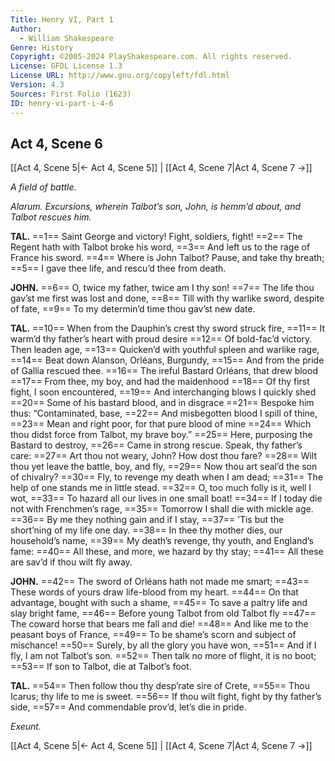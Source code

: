 ```yaml
---
Title: Henry VI, Part 1
Author: 
  - William Shakespeare
Genre: History
Copyright: ©2005-2024 PlayShakespeare.com. All rights reserved.
License: GFDL License 1.3
License URL: http://www.gnu.org/copyleft/fdl.html
Version: 4.3
Sources: First Folio (1623)
ID: henry-vi-part-i-4-6
---
```


## Act 4, Scene 6
[[Act 4, Scene 5|← Act 4, Scene 5]] | [[Act 4, Scene 7|Act 4, Scene 7 →]]

*A field of battle.*

*Alarum. Excursions, wherein Talbot’s son, John, is hemm’d about, and Talbot rescues him.*

**TAL.**
==1== Saint George and victory! Fight, soldiers, fight!
==2== The Regent hath with Talbot broke his word,
==3== And left us to the rage of France his sword.
==4== Where is John Talbot? Pause, and take thy breath;
==5== I gave thee life, and rescu’d thee from death.

**JOHN.**
==6== O, twice my father, twice am I thy son!
==7== The life thou gav’st me first was lost and done,
==8== Till with thy warlike sword, despite of fate,
==9== To my determin’d time thou gav’st new date.

**TAL.**
==10== When from the Dauphin’s crest thy sword struck fire,
==11== It warm’d thy father’s heart with proud desire
==12== Of bold-fac’d victory. Then leaden age,
==13== Quicken’d with youthful spleen and warlike rage,
==14== Beat down Alanson, Orléans, Burgundy,
==15== And from the pride of Gallia rescued thee.
==16== The ireful Bastard Orléans, that drew blood
==17== From thee, my boy, and had the maidenhood
==18== Of thy first fight, I soon encountered,
==19== And interchanging blows I quickly shed
==20== Some of his bastard blood, and in disgrace
==21== Bespoke him thus: “Contaminated, base,
==22== And misbegotten blood I spill of thine,
==23== Mean and right poor, for that pure blood of mine
==24== Which thou didst force from Talbot, my brave boy.”
==25== Here, purposing the Bastard to destroy,
==26== Came in strong rescue. Speak, thy father’s care:
==27== Art thou not weary, John? How dost thou fare?
==28== Wilt thou yet leave the battle, boy, and fly,
==29== Now thou art seal’d the son of chivalry?
==30== Fly, to revenge my death when I am dead;
==31== The help of one stands me in little stead.
==32== O, too much folly is it, well I wot,
==33== To hazard all our lives in one small boat!
==34== If I today die not with Frenchmen’s rage,
==35== Tomorrow I shall die with mickle age.
==36== By me they nothing gain and if I stay,
==37== ’Tis but the short’ning of my life one day.
==38== In thee thy mother dies, our household’s name,
==39== My death’s revenge, thy youth, and England’s fame:
==40== All these, and more, we hazard by thy stay;
==41== All these are sav’d if thou wilt fly away.

**JOHN.**
==42== The sword of Orléans hath not made me smart;
==43== These words of yours draw life-blood from my heart.
==44== On that advantage, bought with such a shame,
==45== To save a paltry life and slay bright fame,
==46== Before young Talbot from old Talbot fly
==47== The coward horse that bears me fall and die!
==48== And like me to the peasant boys of France,
==49== To be shame’s scorn and subject of mischance!
==50== Surely, by all the glory you have won,
==51== And if I fly, I am not Talbot’s son.
==52== Then talk no more of flight, it is no boot;
==53== If son to Talbot, die at Talbot’s foot.

**TAL.**
==54== Then follow thou thy desp’rate sire of Crete,
==55== Thou Icarus; thy life to me is sweet.
==56== If thou wilt fight, fight by thy father’s side,
==57== And commendable prov’d, let’s die in pride.

*Exeunt.*

[[Act 4, Scene 5|← Act 4, Scene 5]] | [[Act 4, Scene 7|Act 4, Scene 7 →]]